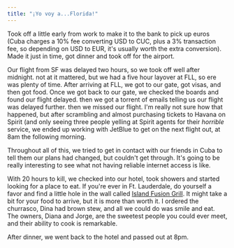 ```yaml
---
title: "¡Yo voy a...Florida!"
---
```


Took off a little early from work to make it to the bank to pick up euros (Cuba charges a 10% fee converting USD to CUC, plus a 3% transaction fee, so depending on USD to EUR, it's usually worth the extra conversion). Made it just in time, got dinner and took off for the airport.

Our flight from SF was delayed two hours, so we took off well after midnight. not at it mattered, but we had a five hour layover at FLL, so ere was plenty of time. After arriving at FLL, we got to our gate, got visas, and then got food. Once we got back to our gate, we checked the boards and found our flight delayed. then we got a torrent of emails telling us our flight was delayed further. then we missed our flight. I'm really not sure how that happened, but after scrambling and almost purchasing tickets to Havana on Spirit (and only seeing three people yelling at Spirit agents for their *horrible* service, we ended up working with JetBlue to get on the next flight out, at 8am the following morning.

Throughout all of this, we tried to get in contact with our friends in Cuba to tell them our plans had changed, but couldn't get through. It's going to be really interesting to see what not having reliable internet access is like. 

With 20 hours to kill, we checked into our hotel, took showers and started looking for a place to eat. If you're ever in Ft. Lauderdale, do yourself a favor and find a little hole in the wall called [Island Fusion Grill](http://islandfusiongrill.com/). It might take a bit for your food to arrive, but it is more than worth it. I ordered the churrasco, Dina had brown stew, and all we could do was smile and eat. The owners, Diana and Jorge, are the sweetest people you could ever meet, and their ability to cook is remarkable.

After dinner, we went back to the hotel and passed out at 8pm.
